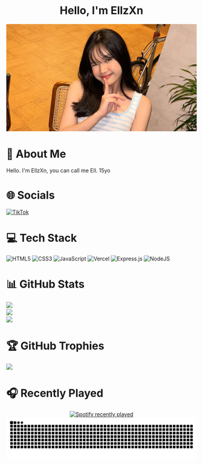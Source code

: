 <div align="center">
<h1>Hello, I'm EllzXn</h1>
</div>

![myIstri](img/ribka.jpg)

# 💫 About Me
Hello. I'm EllzXn, you can call me Ell. 15yo


# 🌐 Socials
[![TikTok](https://img.shields.io/badge/TikTok-%23000000.svg?logo=TikTok&logoColor=white)](https://tiktok.com/@ell_zxn) 

# 💻 Tech Stack
![HTML5](https://img.shields.io/badge/html5-%23E34F26.svg?style=for-the-badge&logo=html5&logoColor=white) ![CSS3](https://img.shields.io/badge/css3-%231572B6.svg?style=for-the-badge&logo=css3&logoColor=white) ![JavaScript](https://img.shields.io/badge/javascript-%23323330.svg?style=for-the-badge&logo=javascript&logoColor=%23F7DF1E) ![Vercel](https://img.shields.io/badge/vercel-%23000000.svg?style=for-the-badge&logo=vercel&logoColor=white) ![Express.js](https://img.shields.io/badge/express.js-%23404d59.svg?style=for-the-badge&logo=express&logoColor=%2361DAFB) ![NodeJS](https://img.shields.io/badge/node.js-6DA55F?style=for-the-badge&logo=node.js&logoColor=white)

# 📊 GitHub Stats
![](https://github-readme-stats.vercel.app/api?username=EllzXn&theme=dark&hide_border=false&include_all_commits=true&count_private=true)<br/>
![](https://nirzak-streak-stats.vercel.app/?user=EllzXn&theme=dark&hide_border=false)<br/>
![](https://github-readme-stats.vercel.app/api/top-langs/?username=EllzXn&theme=dark&hide_border=false&include_all_commits=true&count_private=true&layout=compact)

# 🏆 GitHub Trophies
![](https://github-profile-trophy.vercel.app/?username=EllzXn&theme=dark&no-frame=false&no-bg=true&margin-w=4)

<!-- Proudly created with GPRM ( https://gprm.itsvg.in ) -->

# 🎧 Recently Played
<div align="center">
  <a href="https://open.spotify.com/user/31uf7wzaea27553yo2fnfdddowfq">
    <img src="https://spotify-recently-played-readme.vercel.app/api?user=31uf7wzaea27553yo2fnfdddowfq&count=5&unique=false" alt="Spotify recently played"  />
  </a>
</div>

<img src="https://raw.githubusercontent.com/EllzXn/EllzXn/output/snake.svg" alt="Snake animation" />
